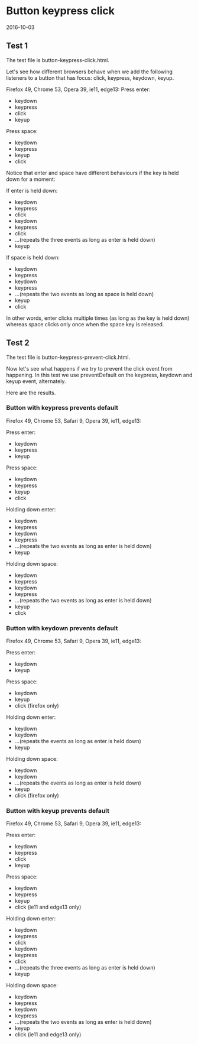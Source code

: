 Button keypress click
============================
2016-10-03






Test 1
---------

The test file is button-keypress-click.html.


Let's see how different browsers behave when we add the following listeners to a button that has focus: 
click, keypress, keydown, keyup.



Firefox 49, Chrome 53, Opera 39, ie11, edge13:
Press enter:
- keydown
- keypress
- click
- keyup

Press space:
- keydown
- keypress
- keyup
- click


Notice that enter and space have different behaviours if the key is held down for a moment:

If enter is held down:

- keydown
- keypress
- click
- keydown
- keypress
- click
- ...(repeats the three events as long as enter is held down)
- keyup


If space is held down:

- keydown
- keypress
- keydown
- keypress
- ...(repeats the two events as long as space is held down)
- keyup
- click


In other words, enter clicks multiple times (as long as the key is held down) whereas space clicks only 
once when the space key is released.




Test 2
---------

The test file is button-keypress-prevent-click.html.

Now let's see what happens if we try to prevent the click event from happening.
In this test we use preventDefault on the keypress, keydown and keyup event, alternately.

Here are the results.




### Button with keypress prevents default


Firefox 49, Chrome 53, Safari 9, Opera 39, ie11, edge13:


Press enter:

- keydown
- keypress
- keyup

Press space:

- keydown
- keypress
- keyup
- click

Holding down enter:
- keydown
- keypress
- keydown
- keypress
- ...(repeats the two events as long as enter is held down)
- keyup


Holding down space:
- keydown
- keypress
- keydown
- keypress
- ...(repeats the two events as long as enter is held down)
- keyup
- click


### Button with keydown prevents default


Firefox 49, Chrome 53, Safari 9, Opera 39, ie11, edge13:


Press enter:

- keydown
- keyup

Press space:

- keydown
- keyup
- click (firefox only)

Holding down enter:
- keydown
- keydown
- ...(repeats the events as long as enter is held down)
- keyup


Holding down space:
- keydown
- keydown
- ...(repeats the events as long as enter is held down)
- keyup
- click (firefox only)



### Button with keyup prevents default


Firefox 49, Chrome 53, Safari 9, Opera 39, ie11, edge13:


Press enter:

- keydown
- keypress
- click
- keyup

Press space:

- keydown
- keypress
- keyup
- click (ie11 and edge13 only)


Holding down enter:
- keydown
- keypress
- click
- keydown
- keypress
- click
- ...(repeats the three events as long as enter is held down)
- keyup


Holding down space:
- keydown
- keypress
- keydown
- keypress
- ...(repeats the two events as long as enter is held down)
- keyup
- click (ie11 and edge13 only)
